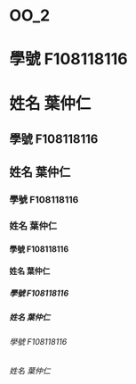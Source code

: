 # OO_2

# 學號 F108118116 
# 姓名 葉仲仁

## 學號 F108118116 
## 姓名 葉仲仁

### 學號 F108118116 
### 姓名 葉仲仁

#### 學號 F108118116 
#### 姓名 葉仲仁

##### 學號 F108118116 
##### 姓名 葉仲仁

###### 學號 F108118116 
###### 姓名 葉仲仁
